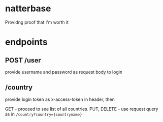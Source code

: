 # natterbase
Providng proof that I'm worth it

# endpoints
## POST /user
provide username and password as request body to login

## /country
provide login token as x-access-token in header, then

GET - proceed to see list of all countries.
PUT, DELETE - use request query as in `/country?country={countryname}`

